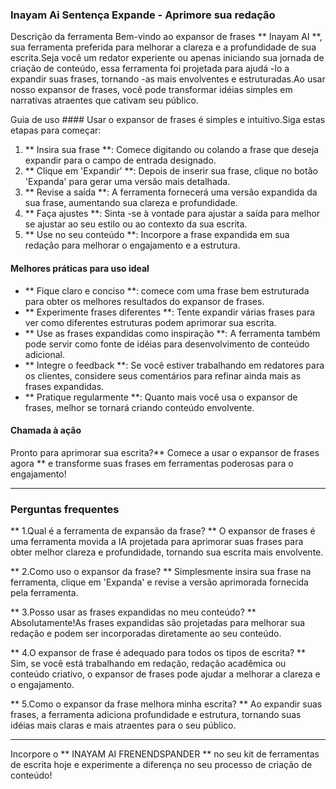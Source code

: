 ### Inayam Ai Sentença Expande - Aprimore sua redação

Descrição da ferramenta
Bem-vindo ao expansor de frases ** Inayam AI **, sua ferramenta preferida para melhorar a clareza e a profundidade de sua escrita.Seja você um redator experiente ou apenas iniciando sua jornada de criação de conteúdo, essa ferramenta foi projetada para ajudá -lo a expandir suas frases, tornando -as mais envolventes e estruturadas.Ao usar nosso expansor de frases, você pode transformar idéias simples em narrativas atraentes que cativam seu público.

Guia de uso ####
Usar o expansor de frases é simples e intuitivo.Siga estas etapas para começar:

1. ** Insira sua frase **: Comece digitando ou colando a frase que deseja expandir para o campo de entrada designado.
2. ** Clique em 'Expandir' **: Depois de inserir sua frase, clique no botão 'Expanda' para gerar uma versão mais detalhada.
3. ** Revise a saída **: A ferramenta fornecerá uma versão expandida da sua frase, aumentando sua clareza e profundidade.
4. ** Faça ajustes **: Sinta -se à vontade para ajustar a saída para melhor se ajustar ao seu estilo ou ao contexto da sua escrita.
5. ** Use no seu conteúdo **: Incorpore a frase expandida em sua redação para melhorar o engajamento e a estrutura.

#### Melhores práticas para uso ideal
- ** Fique claro e conciso **: comece com uma frase bem estruturada para obter os melhores resultados do expansor de frases.
- ** Experimente frases diferentes **: Tente expandir várias frases para ver como diferentes estruturas podem aprimorar sua escrita.
- ** Use as frases expandidas como inspiração **: A ferramenta também pode servir como fonte de idéias para desenvolvimento de conteúdo adicional.
- ** Integre o feedback **: Se você estiver trabalhando em redatores para os clientes, considere seus comentários para refinar ainda mais as frases expandidas.
- ** Pratique regularmente **: Quanto mais você usa o expansor de frases, melhor se tornará criando conteúdo envolvente.

#### Chamada à ação
Pronto para aprimorar sua escrita?** Comece a usar o expansor de frases agora ** e transforme suas frases em ferramentas poderosas para o engajamento!

----

### Perguntas frequentes

** 1.Qual é a ferramenta de expansão da frase? **
O expansor de frases é uma ferramenta movida a IA projetada para aprimorar suas frases para obter melhor clareza e profundidade, tornando sua escrita mais envolvente.

** 2.Como uso o expansor da frase? **
Simplesmente insira sua frase na ferramenta, clique em 'Expanda' e revise a versão aprimorada fornecida pela ferramenta.

** 3.Posso usar as frases expandidas no meu conteúdo? **
Absolutamente!As frases expandidas são projetadas para melhorar sua redação e podem ser incorporadas diretamente ao seu conteúdo.

** 4.O expansor de frase é adequado para todos os tipos de escrita? **
Sim, se você está trabalhando em redação, redação acadêmica ou conteúdo criativo, o expansor de frases pode ajudar a melhorar a clareza e o engajamento.

** 5.Como o expansor da frase melhora minha escrita? **
Ao expandir suas frases, a ferramenta adiciona profundidade e estrutura, tornando suas idéias mais claras e mais atraentes para o seu público.

----

Incorpore o ** INAYAM AI FRENENDSPANDER ** no seu kit de ferramentas de escrita hoje e experimente a diferença no seu processo de criação de conteúdo!